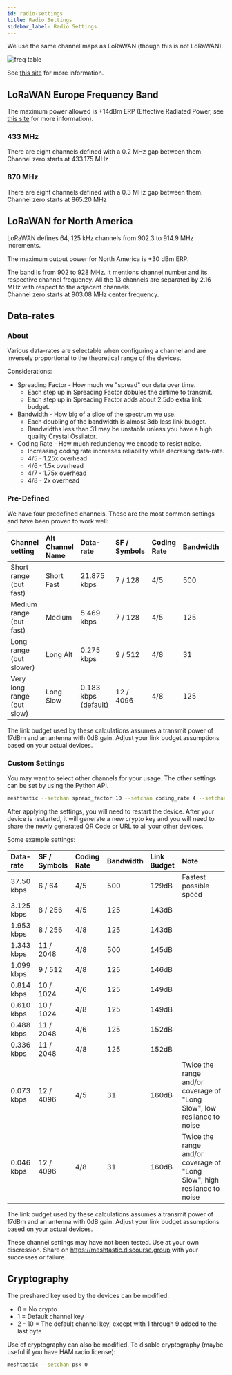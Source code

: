 ```yaml
---
id: radio-settings
title: Radio Settings
sidebar_label: Radio Settings
---
```


We use the same channel maps as LoRaWAN (though this is not LoRaWAN).

![freq table](/img/LoRa-Frequency-Bands.jpg)

See [this site](https://www.rfwireless-world.com/Tutorials/LoRa-channels-list.html) for more information.

## LoRaWAN Europe Frequency Band

The maximum power allowed is +14dBm ERP (Effective Radiated Power, see [this site](https://en.wikipedia.org/wiki/Effective_radiated_power) for more information).

### 433 MHz

There are eight channels defined with a 0.2 MHz gap between them.
Channel zero starts at 433.175 MHz

### 870 MHz

There are eight channels defined with a 0.3 MHz gap between them.
Channel zero starts at 865.20 MHz

## LoRaWAN for North America

LoRaWAN defines 64, 125 kHz channels from 902.3 to 914.9 MHz increments.

The maximum output power for North America is +30 dBm ERP.

The band is from 902 to 928 MHz. It mentions channel number and its respective channel frequency. All the 13 channels are separated by 2.16 MHz with respect to the adjacent channels.  
Channel zero starts at 903.08 MHz center frequency.

## Data-rates

### About

Various data-rates are selectable when configuring a channel and are inversely proportional to the theoretical range of the devices.

Considerations:

- Spreading Factor - How much we "spread" our data over time.
  - Each step up in Spreading Factor dobules the airtime to transmit.
  - Each step up in Spreading Factor adds about 2.5db extra link budget.
- Bandwidth - How big of a slice of the spectrum we use.
  - Each doubling of the bandwidth is almost 3db less link budget.
  - Bandwidths less than 31 may be unstable unless you have a high quality Crystal Ossilator.
- Coding Rate - How much redundency we encode to resist noise.
  - Increasing coding rate increases reliability while decrasing data-rate.
  - 4/5 - 1.25x overhead
  - 4/6 - 1.5x overhead
  - 4/7 - 1.75x overhead
  - 4/8 - 2x overhead

### Pre-Defined

We have four predefined channels. These are the most common settings and have been proven to work well:

| Channel setting            | Alt Channel Name | Data-rate            | SF / Symbols | Coding Rate | Bandwidth | Link Budget |
| :------------------------- | :--------------- | :------------------- | :----------- | :---------- | :-------- | :---------- |
| Short range (but fast)     | Short Fast       | 21.875 kbps          | 7 / 128      | 4/5         | 500       | 134dB       |
| Medium range (but fast)    | Medium           | 5.469 kbps           | 7 / 128      | 4/5         | 125       | 140dB       |
| Long range (but slower)    | Long Alt         | 0.275 kbps           | 9 / 512      | 4/8         | 31        | 153dB       |
| Very long range (but slow) | Long Slow        | 0.183 kbps (default) | 12 / 4096    | 4/8         | 125       | 154dB       |

The link budget used by these calculations assumes a transmit power of 17dBm and an antenna with 0dB gain. Adjust your link budget assumptions based on your actual devices.

### Custom Settings

You may want to select other channels for your usage. The other settings can be set by using the Python API.

```bash
meshtastic --setchan spread_factor 10 --setchan coding_rate 4 --setchan bandwidth 125
```

After applying the settings, you will need to restart the device. After your device is restarted, it will generate a new crypto key and you will need to share the newly generated QR Code or URL to all your other devices.

Some example settings:

| Data-rate  | SF / Symbols | Coding Rate | Bandwidth | Link Budget | Note                                                                    |
| :--------- | :----------- | :---------- | :-------- | :---------- | :---------------------------------------------------------------------- |
| 37.50 kbps | 6 / 64       | 4/5         | 500       | 129dB       | Fastest possible speed                                                  |
| 3.125 kbps | 8 / 256      | 4/5         | 125       | 143dB       |                                                                         |
| 1.953 kbps | 8 / 256      | 4/8         | 125       | 143dB       |                                                                         |
| 1.343 kbps | 11 / 2048    | 4/8         | 500       | 145dB       |                                                                         |
| 1.099 kbps | 9 / 512      | 4/8         | 125       | 146dB       |                                                                         |
| 0.814 kbps | 10 / 1024    | 4/6         | 125       | 149dB       |                                                                         |
| 0.610 kbps | 10 / 1024    | 4/8         | 125       | 149dB       |                                                                         |
| 0.488 kbps | 11 / 2048    | 4/6         | 125       | 152dB       |                                                                         |
| 0.336 kbps | 11 / 2048    | 4/8         | 125       | 152dB       |                                                                         |
| 0.073 kbps | 12 / 4096    | 4/5         | 31        | 160dB       | Twice the range and/or coverage of "Long Slow", low resliance to noise  |
| 0.046 kbps | 12 / 4096    | 4/8         | 31        | 160dB       | Twice the range and/or coverage of "Long Slow", high resliance to noise |

The link budget used by these calculations assumes a transmit power of 17dBm and an antenna with 0dB gain. Adjust your link budget assumptions based on your actual devices.

These channel settings may have not been tested. Use at your own discression. Share on <https://meshtastic.discourse.group> with your successes or failure.

## Cryptography

The preshared key used by the devices can be modified.

- 0 = No crypto
- 1 = Default channel key
- 2 - 10 = The default channel key, except with 1 through 9 added to the last byte

Use of cryptography can also be modified. To disable cryptography (maybe useful if you have HAM radio license):

```bash
meshtastic --setchan psk 0
```
